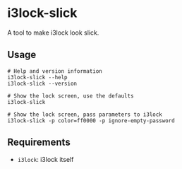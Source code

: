 # i3lock-slick
A tool to make i3lock look slick.

## Usage
```
# Help and version information
i3lock-slick --help
i3lock-slick --version

# Show the lock screen, use the defaults
i3lock-slick

# Show the lock screen, pass parameters to i3lock
i3lock-slick -p color=ff0000 -p ignore-empty-password
```

## Requirements
* `i3lock`: i3lock itself
